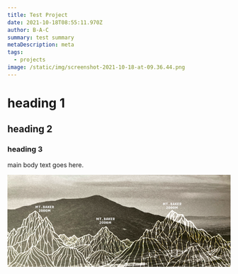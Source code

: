 ```yaml
---
title: Test Project
date: 2021-10-18T08:55:11.970Z
author: B-A-C
summary: test summary
metaDescription: meta
tags:
  - projects
image: /static/img/screenshot-2021-10-18-at-09.36.44.png
---
```

# heading 1

## heading 2

### heading 3

main body text goes here.

![mtns](/static/img/screenshot-2021-10-18-at-09.36.44.png "Mountains")
